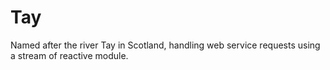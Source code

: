 # Tay
Named after the river Tay in Scotland, handling web service requests using a stream of reactive module.

